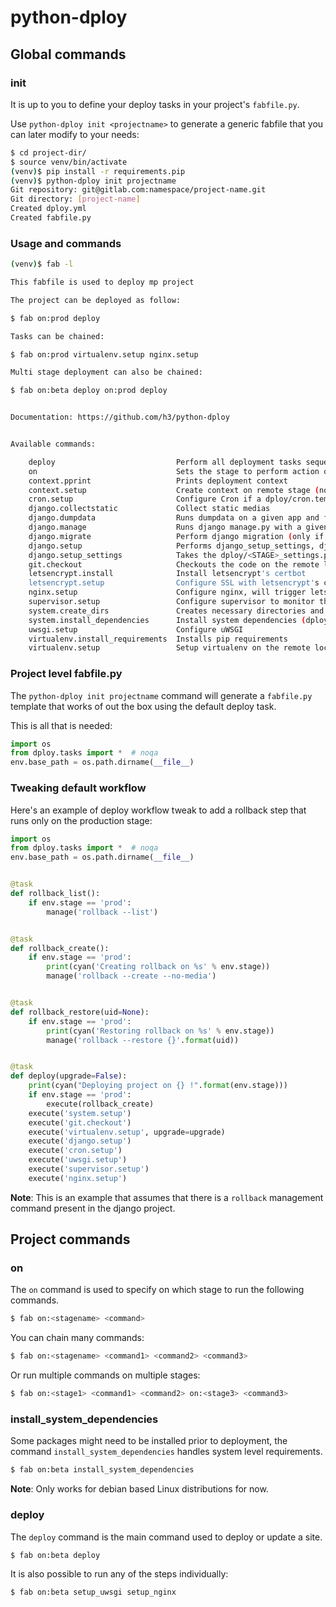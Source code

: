 # python-dploy

## Global commands

### init

It is up to you to define your deploy tasks in your project's `fabfile.py`.

Use `python-dploy init <projectname>` to generate a generic fabfile that you can
later modify to your needs:

```bash
$ cd project-dir/
$ source venv/bin/activate
(venv)$ pip install -r requirements.pip
(venv)$ python-dploy init projectname
Git repository: git@gitlab.com:namespace/project-name.git
Git directory: [project-name]
Created dploy.yml
Created fabfile.py
```

### Usage and commands

```bash
(venv)$ fab -l

This fabfile is used to deploy mp project

The project can be deployed as follow:

$ fab on:prod deploy

Tasks can be chained:

$ fab on:prod virtualenv.setup nginx.setup

Multi stage deployment can also be chained:

$ fab on:beta deploy on:prod deploy


Documentation: https://github.com/h3/python-dploy


Available commands:

    deploy                           Perform all deployment tasks sequentially
    on                               Sets the stage to perform action on
    context.pprint                   Prints deployment context
    context.setup                    Create context on remote stage (not functional yet)
    cron.setup                       Configure Cron if a dploy/cron.template exists
    django.collectstatic             Collect static medias
    django.dumpdata                  Runs dumpdata on a given app and fetch the file locally
    django.manage                    Runs django manage.py with a given command
    django.migrate                   Perform django migration (only if the django version is >= 1.7)
    django.setup                     Performs django_setup_settings, django_migrate and django_collectstatic
    django.setup_settings            Takes the dploy/<STAGE>_settings.py template and upload it to remote
    git.checkout                     Checkouts the code on the remote location using git
    letsencrypt.install              Install letsencrypt's certbot
    letsencrypt.setup                Configure SSL with letsencrypt's certbot for the domain
    nginx.setup                      Configure nginx, will trigger letsencrypt setup if required
    supervisor.setup                 Configure supervisor to monitor the uwsgi process
    system.create_dirs               Creates necessary directories and apply user/group permissions
    system.install_dependencies      Install system dependencies (dploy.yml:system.packages)
    uwsgi.setup                      Configure uWSGI
    virtualenv.install_requirements  Installs pip requirements
    virtualenv.setup                 Setup virtualenv on the remote location
```


### Project level fabfile.py

The `python-dploy init projectname` command will generate a `fabfile.py`
template that works of out the box using the default deploy task.

This is all that is needed:

```python
import os
from dploy.tasks import *  # noqa
env.base_path = os.path.dirname(__file__)
```


### Tweaking default workflow

Here's an example of deploy workflow tweak to add a rollback
step that runs only on the production stage:


```python
import os
from dploy.tasks import *  # noqa
env.base_path = os.path.dirname(__file__)


@task
def rollback_list():
    if env.stage == 'prod':
        manage('rollback --list')


@task
def rollback_create():
    if env.stage == 'prod':
        print(cyan('Creating rollback on %s' % env.stage))
        manage('rollback --create --no-media')


@task
def rollback_restore(uid=None):
    if env.stage == 'prod':
        print(cyan('Restoring rollback on %s' % env.stage))
        manage('rollback --restore {}'.format(uid))


@task
def deploy(upgrade=False):
    print(cyan("Deploying project on {} !".format(env.stage)))
    if env.stage == 'prod':
        execute(rollback_create)
    execute('system.setup')
    execute('git.checkout')
    execute('virtualenv.setup', upgrade=upgrade)
    execute('django.setup')
    execute('cron.setup')
    execute('uwsgi.setup')
    execute('supervisor.setup')
    execute('nginx.setup')
```

**Note**: This is an example that assumes that there is a `rollback` management command present in the django project.


## Project commands


### on

The `on` command is used to specify on which stage to run the following commands.

```bash
$ fab on:<stagename> <command>
```

You can chain many commands:

```bash
$ fab on:<stagename> <command1> <command2> <command3>
```

Or run multiple commands on multiple stages:

```bash
$ fab on:<stage1> <command1> <command2> on:<stage3> <command3>
```

### install\_system\_dependencies

Some packages might need to be installed prior to deployment, the command
`install_system_dependencies` handles system level requirements.


```bash
$ fab on:beta install_system_dependencies
```

 **Note**: Only works for debian based Linux distributions for now.

### deploy

The `deploy` command is the main command used to deploy or update a site.


```bash
$ fab on:beta deploy
```

It is also possible to run any of the steps individually:


```bash
$ fab on:beta setup_uwsgi setup_nginx
```
